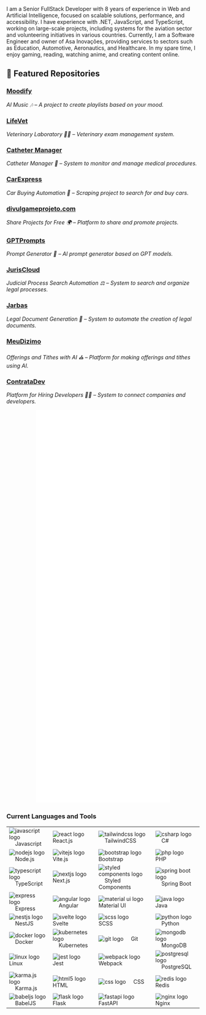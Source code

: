 I am a Senior FullStack Developer with 8 years of experience in Web and Artificial Intelligence, focused on scalable solutions, performance, and accessibility. I have experience with .NET, JavaScript, and TypeScript, working on large-scale projects, including systems for the aviation sector and volunteering initiatives in various countries. Currently, I am a Software Engineer and owner of Asa Inovações, providing services to sectors such as Education, Automotive, Aeronautics, and Healthcare. In my spare time, I enjoy gaming, reading, watching anime, and creating content online.

## 📂 Featured Repositories

### [**Moodify**](https://github.com/reesearch64/moodify)

*AI Music 🎶 – A project to create playlists based on your mood.*

### [**LifeVet**](https://github.com/reesearch64/lifevet)

*Veterinary Laboratory 🐶🐱 – Veterinary exam management system.*

### [**Catheter Manager**](https://catheter-manager-five.vercel.app)

*Catheter Manager 💉 – System to monitor and manage medical procedures.*

### [**CarExpress**](https://github.com/reesearch64/cexpress)

*Car Buying Automation 🚗 – Scraping project to search for and buy cars.*

### [**divulgameprojeto.com**](https://github.com/reesearch64/divulgameurprojeto)

*Share Projects for Free 🌍 – Platform to share and promote projects.*

### [**GPTPrompts**](https://github.com/reesearch64/gptprompts)

*Prompt Generator 📝 – AI prompt generator based on GPT models.*

### [**JurisCloud**](https://github.com/reesearch64/juriscloud)

*Judicial Process Search Automation ⚖️ – System to search and organize legal processes.*

### [**Jarbas**](https://github.com/reesearch64/jarbas)

*Legal Document Generation 📑 – System to automate the creation of legal documents.*

### [**MeuDizimo**](https://github.com/reesearch64/meudizimo)

*Offerings and Tithes with AI ⛪ – Platform for making offerings and tithes using AI.*

### [**ContrataDev**](https://github.com/reesearch64/contratadev)

*Platform for Hiring Developers 👨‍💻 – System to connect companies and developers.*

<div align="center">
  <img src="./github-metrics.svg" />
</div>

<h3>Current Languages and Tools</h3>

<table>
  <tbody>
    <tr>
      <td>
        <img src="https://cdn.jsdelivr.net/gh/devicons/devicon/icons/javascript/javascript-original.svg" height="40" alt="javascript logo" />
        <img width="12" /> Javascript
      </td>
      <td>
        <img src="https://cdn.jsdelivr.net/gh/devicons/devicon/icons/react/react-original.svg" height="40" alt="react logo" />
        <img width="12" /> React.js
      </td>
      <td>
        <img src="https://cdn.simpleicons.org/tailwindcss/06B6D4" height="40" alt="tailwindcss logo" />
        <img width="12" /> TailwindCSS
      </td>
      <td>
        <img src="https://cdn.jsdelivr.net/gh/devicons/devicon/icons/csharp/csharp-original.svg" height="40" alt="csharp logo" />
        <img width="12" /> C#
      </td>
    </tr>
    <tr>
      <td>
        <img src="https://cdn.jsdelivr.net/gh/devicons/devicon/icons/nodejs/nodejs-original.svg" height="40" alt="nodejs logo" />
        <img width="12" /> Node.js
      </td>
      <td>
        <img src="https://vitejs.dev/logo.svg" height="40" alt="vitejs logo" />
        <img width="12" /> Vite.js
      </td>
      <td>
        <img src="https://cdn.jsdelivr.net/gh/devicons/devicon/icons/bootstrap/bootstrap-original.svg" height="40" alt="bootstrap logo" />
        <img width="12" /> Bootstrap
      </td>
      <td>
        <img src="https://cdn.jsdelivr.net/gh/devicons/devicon/icons/php/php-original.svg" height="40" alt="php logo" />
        <img width="12" /> PHP
      </td>
    </tr>
    <tr>
      <td>
        <img src="https://cdn.jsdelivr.net/gh/devicons/devicon/icons/typescript/typescript-original.svg" height="40" alt="typescript logo" />
        <img width="12" /> TypeScript
      </td>
      <td>
        <img src="https://cdn.jsdelivr.net/gh/devicons/devicon/icons/nextjs/nextjs-original.svg" height="40" alt="nextjs logo" />
        <img width="12" /> Next.js
      </td>
      <td>
        <img src="https://raw.githubusercontent.com/styled-components/brand/master/styled-components.png" height="40" alt="styled components logo" />
        <img width="12" /> Styled Components
      </td>
      <td>
        <img src="https://cdn.jsdelivr.net/gh/devicons/devicon/icons/spring/spring-original.svg" height="40" alt="spring boot logo" />
        <img width="12" /> Spring Boot
      </td>
    </tr>
    <tr>
      <td>
        <img src="https://cdn.jsdelivr.net/gh/devicons/devicon/icons/express/express-original.svg" height="40" alt="express logo" />
        <img width="12" /> Express
      </td>
      <td>
        <img src="https://cdn.jsdelivr.net/gh/devicons/devicon/icons/angularjs/angularjs-original.svg" height="40" alt="angular logo" />
        <img width="12" /> Angular
      </td>
      <td>
        <img src="https://cdn.jsdelivr.net/gh/devicons/devicon/icons/materialui/materialui-original.svg" height="40" alt="material ui logo" />
        <img width="12" /> Material UI
      </td>
      <td>
        <img src="https://cdn.jsdelivr.net/gh/devicons/devicon/icons/java/java-original.svg" height="40" alt="java logo" />
        <img width="12" /> Java
      </td>
    </tr>
    <tr>
      <td>
        <img src="https://nestjs.com/img/logo-small.svg" height="40" alt="nestjs logo" />
        <img width="12" /> NestJS
      </td>
      <td>
        <img src="https://cdn.jsdelivr.net/gh/devicons/devicon/icons/svelte/svelte-original.svg" height="40" alt="svelte logo" />
        <img width="12" /> Svelte
      </td>
      <td>
        <img src="https://cdn.jsdelivr.net/gh/devicons/devicon/icons/sass/sass-original.svg" height="40" alt="scss logo" />
        <img width="12" /> SCSS
      </td>
      <td>
        <img src="https://cdn.jsdelivr.net/gh/devicons/devicon/icons/python/python-original.svg" height="40" alt="python logo" />
        <img width="12" /> Python
      </td>
    </tr>
    <tr>
      <td>
        <img src="https://cdn.jsdelivr.net/gh/devicons/devicon/icons/docker/docker-original.svg" height="40" alt="docker logo" />
        <img width="12" /> Docker
      </td>
      <td>
        <img src="https://cdn.jsdelivr.net/gh/devicons/devicon/icons/kubernetes/kubernetes-plain.svg" height="40" alt="kubernetes logo" />
        <img width="12" /> Kubernetes
      </td>
      <td>
        <img src="https://cdn.jsdelivr.net/gh/devicons/devicon/icons/git/git-original.svg" height="40" alt="git logo" />
        <img width="12" /> Git
      </td>
      <td>
        <img src="https://cdn.jsdelivr.net/gh/devicons/devicon/icons/mongodb/mongodb-original.svg" height="40" alt="mongodb logo" />
        <img width="12" /> MongoDB
      </td>
    </tr>
    <tr>
      <td>
        <img src="https://cdn.jsdelivr.net/gh/devicons/devicon/icons/linux/linux-original.svg" height="40" alt="linux logo" />
        <img width="12" /> Linux
      </td>
      <td>
        <img src="https://cdn.jsdelivr.net/gh/devicons/devicon/icons/jest/jest-plain.svg" height="40" alt="jest logo" />
        <img width="12" /> Jest
      </td>
      <td>
        <img src="https://cdn.jsdelivr.net/gh/devicons/devicon/icons/webpack/webpack-original.svg" height="40" alt="webpack logo" />
        <img width="12" /> Webpack
      </td>
      <td>
        <img src="https://cdn.jsdelivr.net/gh/devicons/devicon/icons/postgresql/postgresql-original.svg" height="40" alt="postgresql logo" />
        <img width="12" /> PostgreSQL
      </td>
    </tr>
    <tr>
      <td>
        <img src="https://cdn.jsdelivr.net/gh/devicons/devicon/icons/karma/karma-original.svg" height="40" alt="karma.js logo" />
        <img width="12" /> Karma.js
      </td>
      <td>
        <img src="https://cdn.jsdelivr.net/gh/devicons/devicon/icons/html5/html5-original.svg" height="40" alt="html5 logo" />
        <img width="12" /> HTML
      </td>
      <td>
        <img src="https://cdn.jsdelivr.net/gh/devicons/devicon/icons/css3/css3-original.svg" height="40" alt="css logo" />
        <img width="12" /> CSS
      </td>
      <td>
        <img src="https://cdn.jsdelivr.net/gh/devicons/devicon/icons/redis/redis-original.svg" height="40" alt="redis logo" />
        <img width="12" /> Redis
      </td>
    </tr>
    <tr>
      <td>
        <img src="https://cdn.jsdelivr.net/gh/devicons/devicon/icons/babel/babel-original.svg" height="40" alt="babeljs logo" />
        <img width="12" /> BabelJS
      </td>
      <td>
        <img src="https://cdn.jsdelivr.net/gh/devicons/devicon/icons/flask/flask-original.svg" height="40" alt="flask logo" />
        <img width="12" /> Flask
      </td>
      <td>
        <img src="https://cdn.jsdelivr.net/gh/devicons/devicon/icons/fastapi/fastapi-original.svg" height="40" alt="fastapi logo" />
        <img width="12" /> FastAPI
      </td>
      <td>
        <img src="https://cdn.jsdelivr.net/gh/devicons/devicon/icons/nginx/nginx-original.svg" height="40" alt="nginx logo" />
        <img width="12" /> Nginx
      </td>
    </tr>
  </tbody>
</table>
